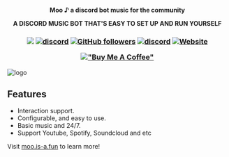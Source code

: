 <div align="center">
  <strong>
      <p>Moo ♪  a discord bot music for the community</p>
    <p>A DISCORD MUSIC BOT THAT'S EASY TO SET UP AND RUN YOURSELF</p>
  </strong>
<h3 align="center">

![](https://visitor-badge.laobi.icu/badge?page_id=lrmn7.lrmn7&)
[![discord](https://img.shields.io/badge/Invite_Bot-5865F2.svg?&style=flat-square&logo=discord&logoColor=white&link=https://discord.com/api/oauth2/authorize?client_id=1135151608565616662&permissions=689379470656&scope=bot%20applications.commands)](https://discord.com/api/oauth2/authorize?client_id=1135151608565616662&permissions=689379470656&scope=bot%20applications.commands)
[![GitHub followers](https://img.shields.io/github/followers/moo-7?label=Follow&style=social)](https://github.com/moo-7)
[![discord](https://img.shields.io/badge/Join_Discord-5865F2.svg?&style=flat-square&logo=discord&logoColor=white&link=https://discord.gg/WFfjrQxnfH)](https://discord.gg/WFfjrQxnfH)
[![Website](https://img.shields.io/badge/Website-Visit%20Now-blue?style=flat&logo=About.me&logoColor=white)](https://moo.is-a.fun)


[!["Buy Me A Coffee"](https://www.buymeacoffee.com/assets/img/custom_images/orange_img.png)](https://www.buymeacoffee.com/LRMN)

</h3>
</div>

![logo](https://cdn.discordapp.com/attachments/1098969636306960465/1154375372981424178/ogmoo.png)

## Features
- Interaction support.
- Configurable, and easy to use.
- Basic music and 24/7.
- Support Youtube, Spotify, Soundcloud and etc

Visit [moo.is-a.fun](https://moo.is-a.fun/) to learn more!